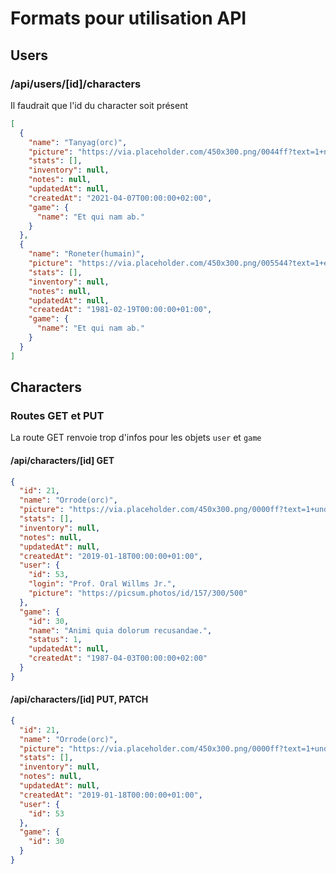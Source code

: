 # Formats pour utilisation API

## Users

### /api/users/[id]/characters

Il faudrait que l'id du character soit présent

```json
[
  {
    "name": "Tanyag(orc)",
    "picture": "https://via.placeholder.com/450x300.png/0044ff?text=1+nisi",
    "stats": [],
    "inventory": null,
    "notes": null,
    "updatedAt": null,
    "createdAt": "2021-04-07T00:00:00+02:00",
    "game": {
      "name": "Et qui nam ab."
    }
  },
  {
    "name": "Roneter(humain)",
    "picture": "https://via.placeholder.com/450x300.png/005544?text=1+ea",
    "stats": [],
    "inventory": null,
    "notes": null,
    "updatedAt": null,
    "createdAt": "1981-02-19T00:00:00+01:00",
    "game": {
      "name": "Et qui nam ab."
    }
  }
]
```


## Characters

### Routes GET et PUT

La route GET renvoie trop d'infos pour les objets `user` et `game`

#### /api/characters/[id] GET

```json
{
  "id": 21,
  "name": "Orrode(orc)",
  "picture": "https://via.placeholder.com/450x300.png/0000ff?text=1+unde",
  "stats": [],
  "inventory": null,
  "notes": null,
  "updatedAt": null,
  "createdAt": "2019-01-18T00:00:00+01:00",
  "user": {
    "id": 53,
    "login": "Prof. Oral Willms Jr.",
    "picture": "https://picsum.photos/id/157/300/500"
  },
  "game": {
    "id": 30,
    "name": "Animi quia dolorum recusandae.",
    "status": 1,
    "updatedAt": null,
    "createdAt": "1987-04-03T00:00:00+02:00"
  }
}
```

#### /api/characters/[id] PUT, PATCH

```json
{
  "id": 21,
  "name": "Orrode(orc)",
  "picture": "https://via.placeholder.com/450x300.png/0000ff?text=1+unde",
  "stats": [],
  "inventory": null,
  "notes": null,
  "updatedAt": null,
  "createdAt": "2019-01-18T00:00:00+01:00",
  "user": {
    "id": 53
  },
  "game": {
    "id": 30
  }
}
```
